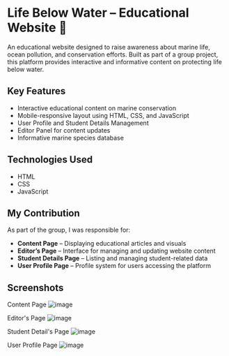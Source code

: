 # Life Below Water – Educational Website 🌊

An educational website designed to raise awareness about marine life, ocean pollution, and conservation efforts. Built as part of a group project, this platform provides interactive and informative content on protecting life below water.

##  Key Features
- Interactive educational content on marine conservation
- Mobile-responsive layout using HTML, CSS, and JavaScript
- User Profile and Student Details Management
- Editor Panel for content updates
- Informative marine species database

## Technologies Used
- HTML
- CSS
- JavaScript

##  My Contribution
As part of the group, I was responsible for:
- **Content Page** – Displaying educational articles and visuals
- **Editor’s Page** – Interface for managing and updating website content
- **Student Details Page** – Listing and managing student-related data
- **User Profile Page** – Profile system for users accessing the platform

##  Screenshots
Content Page
![image](https://github.com/user-attachments/assets/5b5c2757-670d-4c4c-9194-674102f8d914)

Editor's Page
![image](https://github.com/user-attachments/assets/a010a48c-6919-42f1-bf96-9dac9de9e4a6)

Student Detail's Page
![image](https://github.com/user-attachments/assets/5026170a-9a02-4553-ac44-ccb9f028412f)

User Profile Page
![image](https://github.com/user-attachments/assets/553707a4-f227-4945-85a6-878054ed9511)



